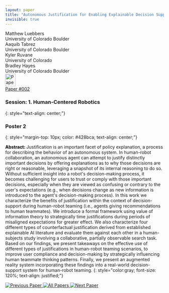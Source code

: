 ```yaml
---
layout: paper
title: "Autonomous Justification for Enabling Explainable Decision Support in Human-Robot Teaming"
invisible: true
---
```

<div class="paper-authors">
<div class="paper-author-box">
    <div class="paper-author-name">Matthew Luebbers</div>
    <div class="paper-author-uni">University of Colorado Boulder</div>
</div>
<div class="paper-author-box">
    <div class="paper-author-name">Aaquib Tabrez</div>
    <div class="paper-author-uni">University of Colorado Boulder</div>
</div>
<div class="paper-author-box">
    <div class="paper-author-name">Kyler Ruvane</div>
    <div class="paper-author-uni">University of Colorado</div>
</div>
<div class="paper-author-box">
    <div class="paper-author-name">Bradley Hayes</div>
    <div class="paper-author-uni">University of Colorado Boulder</div>
</div>

</div><div class="paper-pdf">
<div> <a href="http://www.roboticsproceedings.org/rss19/p002.pdf"><img src="{{ site.baseurl }}/images/paper_link.png" alt="Paper Website" width = "33"  height = "40"/></a> </div>
<div> <a href="http://www.roboticsproceedings.org/rss19/p002.pdf">Paper&nbsp;#002</a> </div>
</div>

### Session: 1. Human-Centered Robotics
{: style="text-align: center;"}

### Poster 2
{: style="margin-top: 10px; color: #428bca; text-align: center;"}

<b style="color: black;">Abstract: </b>Justification is an important facet of policy explanation, a process for describing the behavior of an autonomous system. In human-robot collaboration, an autonomous agent can attempt to justify distinctly important decisions by offering explanations as to why those decisions are right or reasonable, leveraging a snapshot of its internal reasoning to do so. Without sufficient insight into a robot's decision-making process, it becomes challenging for users to trust or comply with those important decisions, especially when they are viewed as confusing or contrary to the user's expectations (e.g., when decisions change as new information is introduced to the agent's decision-making process). In this work we characterize the benefits of justification within the context of decision-support during human-robot teaming (i.e., agents giving recommendations to human teammates). We introduce a formal framework using value of information theory to strategically time justifications during periods of misaligned expectations for greater effect. We also characterize four different types of counterfactual justification derived from established explainable AI literature and evaluate them against each other in a human-subjects study involving a collaborative, partially observable search task. Based on our findings, we present takeaways on the effective use of different types of justifications in human-robot teaming scenarios, to improve user compliance and decision-making by strategically influencing human teammate thinking patterns. Finally, we present an augmented reality system incorporating these findings into a real-world decision-support system for human-robot teaming.
{: style="color:gray; font-size: 120%; text-align: justified;"}


<div class="paper-menu">
<a href="{{ site.baseurl }}/program/papers/001/"> <img src="{{ site.baseurl }}/images/previous_paper_icon.png" alt="Previous Paper" title="Previous Paper"/> </a>
<a href="{{ site.baseurl }}/program/papers"><img src="{{ site.baseurl }}/images/overview_icon.png" alt="All Papers" title="All Papers"/> </a>
<a href="{{ site.baseurl }}/program/papers/003/"> <img src="{{ site.baseurl }}/images/next_paper_icon.png" alt="Next Paper" title="Next Paper"/> </a>

</div>
